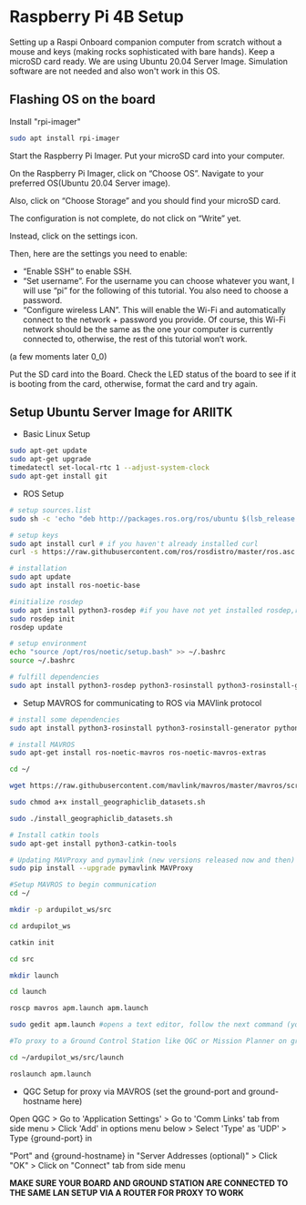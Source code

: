 # Raspberry Pi 4B Setup

Setting up a Raspi Onboard companion computer from scratch without a mouse and keys (making rocks sophisticated with bare hands). Keep a microSD card ready. We are using Ubuntu 20.04 Server Image. Simulation software are not needed and also won't work in this OS.

## Flashing OS on the board

Install "rpi-imager"

```bash
sudo apt install rpi-imager
```

Start the Raspberry Pi Imager. Put your microSD card into your computer.

On the Raspberry Pi Imager, click on “Choose OS”. Navigate to your preferred OS(Ubuntu 20.04 Server image).

Also, click on “Choose Storage” and you should find your microSD card.

The configuration is not complete, do not click on “Write” yet.

Instead, click on the settings icon.

Then, here are the settings you need to enable:

* “Enable SSH” to enable SSH.
* “Set username”. For the username you can choose whatever you want, I will use “pi” for the following of this tutorial. You also need to choose a password.
* “Configure wireless LAN”. This will enable the Wi-Fi and automatically connect to the network + password you provide. Of course, this Wi-Fi network should be the same as the one your computer is currently connected to, otherwise, the rest of this tutorial won’t work.

(a few moments later 0\_0)

Put the SD card into the Board. Check the LED status of the board to see if it is booting from the card, otherwise, format the card and try again.

## Setup Ubuntu Server Image for ARIITK

* Basic Linux Setup

```bash
sudo apt-get update
sudo apt-get upgrade
timedatectl set-local-rtc 1 --adjust-system-clock
sudo apt-get install git
```

* ROS Setup

```bash
# setup sources.list
sudo sh -c 'echo "deb http://packages.ros.org/ros/ubuntu $(lsb_release -sc) main" > /etc/apt/sources.list.d/ros-latest.list'

# setup keys
sudo apt install curl # if you haven't already installed curl
curl -s https://raw.githubusercontent.com/ros/rosdistro/master/ros.asc | sudo apt-key add -

# installation
sudo apt update
sudo apt install ros-noetic-base

#initialize rosdep
sudo apt install python3-rosdep #if you have not yet installed rosdep,run this line otherwise skip
sudo rosdep init
rosdep update

# setup environment
echo "source /opt/ros/noetic/setup.bash" >> ~/.bashrc
source ~/.bashrc

# fulfill dependencies
sudo apt install python3-rosdep python3-rosinstall python3-rosinstall-generator python3-wstool build-essential
```

* Setup MAVROS for communicating to ROS via MAVlink protocol

```bash
# install some dependencies
sudo apt install python3-rosinstall python3-rosinstall-generator python3-wstool build-essential

# install MAVROS
sudo apt-get install ros-noetic-mavros ros-noetic-mavros-extras

cd ~/

wget https://raw.githubusercontent.com/mavlink/mavros/master/mavros/scripts/install_geographiclib_datasets.sh

sudo chmod a+x install_geographiclib_datasets.sh

sudo ./install_geographiclib_datasets.sh

# Install catkin tools
sudo apt-get install python3-catkin-tools

# Updating MAVProxy and pymavlink (new versions released now and then)
sudo pip install --upgrade pymavlink MAVProxy

#Setup MAVROS to begin communication
cd ~/

mkdir -p ardupilot_ws/src

cd ardupilot_ws

catkin init

cd src

mkdir launch

cd launch

roscp mavros apm.launch apm.launch

sudo gedit apm.launch #opens a text editor, follow the next command (you can also do it using any other editor of your choice, for eg. by using 'code' commmand)

#To proxy to a Ground Control Station like QGC or Mission Planner on ground we just need to modify the first line to <arg name="fcu_url" default="udp://:{ground-port}@{ground-hostname}" />. save you file and launch it with-

cd ~/ardupilot_ws/src/launch

roslaunch apm.launch

```

* QGC Setup for proxy via MAVROS (set the ground-port and ground-hostname here)

Open QGC > Go to 'Application Settings' > Go to 'Comm Links' tab from side menu > Click 'Add' in options menu below > Select 'Type' as 'UDP' > Type {ground-port} in

"Port" and {ground-hostname} in "Server Addresses (optional)" > Click "OK" > Click on "Connect" tab from side menu

**MAKE SURE YOUR BOARD AND GROUND STATION ARE CONNECTED TO THE SAME LAN SETUP VIA A ROUTER FOR PROXY TO WORK**
